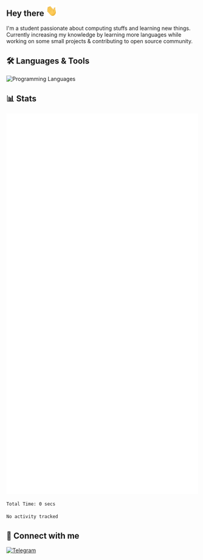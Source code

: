 ## Hey there <img src="https://raw.githubusercontent.com/ABSphreak/ABSphreak/master/gifs/Hi.gif" width="30px">

I'm a student passionate about computing stuffs and learning new things. Currently increasing my knowledge by learning more languages while working on some small projects & contributing to open source community.

## 🛠️ Languages & Tools

![Programming Languages](https://skillicons.dev/icons?i=c,cpp,py,java,js,vscode,github,linux,heroku,redis,mongodb,postgresql&perline=12)

## 📊 Stats

![Metrics](./github-metrics.svg)
<!--START_SECTION:waka-->

```txt
Total Time: 0 secs

No activity tracked
```

<!--END_SECTION:waka-->

## 🔗 Connect with me
[![Telegram](https://img.shields.io/badge/telegram-1b77FF.svg?style=for-the-badge&logo=telegram)](https://t.me/SamForSure)

